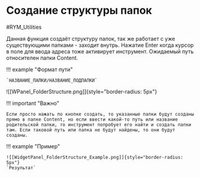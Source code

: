 # Создание структуры папок

#RYM_Utilities

Данная функция создаёт структуру папок, так же работает с уже существующими папками - заходит внутрь. Нажатие Enter когда курсор в поле для ввода адреса тоже активирует инструмент. Ожидаемый путь относителен папки Content.

!!! example "Формат пути"

	`НАЗВАНИЕ_ПАПКИ/НАЗВАНИЕ_ПОДПАПКИ`


![[WPanel_FolderStructure.png]]{style="border-radius: 5px"}

!!! important "Важно"

	Если просто нажать по кнопке создать, то указанные папки будут созданы прямо в папке Content, но если ввести какой-то путь или название родительской папки, то инструмент попробует его найти и создать папки там. Если таковой путь или папка не будут найдены, то они будут созданы.



!!! example "Пример"

	
	![[WidgetPanel_FolderStructure_Example.png]]{style="border-radius: 5px"}
	`Результат`